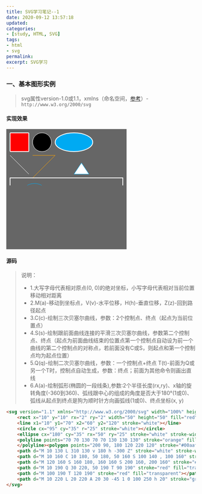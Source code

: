 ```yaml
---
title: SVG学习笔记--1
date: 2020-09-12 13:57:18
updated:
categories:
- [study, HTML, SVG]
tags:
- html
- svg
permalink:
excerpt: SVG学习
---
```

### 一、基本图形实例
> svg属性version-1.0或1.1，xmlns（命名空间，[参考](https://developer.mozilla.org/zh-CN/docs/Web/SVG/Namespaces_Crash_Course)）- `http://www.w3.org/2000/svg`

#### 实现效果
<style>
  .test-svg-div {
    margin: 1rem 0;
    width: 20rem;
    height: 20rem;
    background: #666666;
  }
</style>
<div class="test-svg-div">
  <svg version="1.1" xmlns="http://www.w3.org/2000/svg" width="100%" height="100%">
    <rect x="10" y="10" rx="2" ry="2" width="50" height="50" fill="red" stroke="white" stroke-width="2"></rect>
    <line x1="10" y1="70" x2="60" y2="120" stroke="white"></line>
    <circle cx="95" cy="35" r="25" stroke="white"></circle>
    <ellipse cx="180" cy="35" rx="50" ry="25" stroke="white" stroke-width="2" fill="#00aaf2"></ellipse>
    <polyline points="70 70 130 70 70 130 130 130" stroke="orange" fill="transparent">
    </polyline><polygon points="200 90, 180 120 220 120" stroke="#00aaf2" fill="white"></polygon>
    <!-- 大写字母代表相对原点(0, 0)的绝对坐标，小写字母代表相对当前位置移动相对距离 -->
    <!-- M(a)-移动到坐标点，V(v)-水平位移，H(h)-垂直位移，Z(z)-回到路径起点 -->
    <path d="M 10 130 L 310 130 v 180 h -300 Z" stroke="white" stroke-width="2" fill="transparent"></path>
    <!-- C(c)-绘制三次贝塞尔曲线，参数：2个控制点、终点（起点为当前位置点） S(s)-绘制跟前面曲线连接的平滑三次贝塞尔曲线，参数第二个控制点、终点（起点为前面曲线结束的位置点第一个控制点自动设为前一个曲线的第二个控制点的对称点，若前面没有C或S，则起点和第一个控制点均为起点位置） -->
    <path d="M 10 160 C 10 180, 50 180, 50 160 S 100 140 , 100 160" stroke="#00aaf2" fill="transparent"></path>
    <path d="M 120 160 S 160 180, 160 160 S 200 160, 200 160" stroke="#00aaf2" fill="transparent"></path>
    <!-- Q(q)-绘制二次贝塞尔曲线，参数：一个控制点+终点  T(t)-前面为Q或另一个T时，控制点自动生成，参数：终点；前面为其他命令则画出直线 -->
    <path d="M 10 190 Q 30 220, 50 190 T 90 190" stroke="red" fill="transparent"></path>
    <path d="M 100 190 T 120 190" stroke="red" fill="transparent"></path>
    <!-- A(a)-绘制弧形(椭圆的一段线条),参数:2个半径长度(rx,ry)、x轴的旋转角度(-360到360)、弧线跟中心的组成的角度是否大于180°(1或0)、弧线从起点到终点是狗为顺时针方向画弧线(1或0)、终点坐标(x, y) -->
    <path d="M 10 220 L 20 220 A 20 30 -45 1 0 100 250 h 20" stroke="green" stroke-width="3" fill="white"></path>
  </svg>
</div>

#### 源码
> 说明：
> - 1.大写字母代表相对原点(0, 0)的绝对坐标，小写字母代表相对当前位置移动相对距离
> - 2.M(a)-移动到坐标点，V(v)-水平位移，H(h)-垂直位移，Z(z)-回到路径起点
> - 3.C(c)-绘制三次贝塞尔曲线，参数：2个控制点、终点（起点为当前位置点）
> - 4.S(s)-绘制跟前面曲线连接的平滑三次贝塞尔曲线，参数第二个控制点、终点（起点为前面曲线结束的位置点第一个控制点自动设为前一个曲线的第二个控制点的对称点，若前面没有C或S，则起点和第一个控制点均为起点位置）
> - 5.Q(q)-绘制二次贝塞尔曲线，参数：一个控制点+终点  T(t)-前面为Q或另一个T时，控制点自动生成，参数：终点；前面为其他命令则画出直线
> - 6.A(a)-绘制弧形(椭圆的一段线条),参数:2个半径长度(rx,ry)、x轴的旋转角度(-360到360)、弧线跟中心的组成的角度是否大于180°(1或0)、弧线从起点到终点是狗为顺时针方向画弧线(1或0)、终点坐标(x, y)

```html
<svg version="1.1" xmlns="http://www.w3.org/2000/svg" width="100%" height="100%">
    <rect x="10" y="10" rx="2" ry="2" width="50" height="50" fill="red" stroke="white" stroke-width="2"></rect>
    <line x1="10" y1="70" x2="60" y2="120" stroke="white"></line>
    <circle cx="95" cy="35" r="25" stroke="white"></circle>
    <ellipse cx="180" cy="35" rx="50" ry="25" stroke="white" stroke-width="2" fill="#00aaf2"></ellipse>
    <polyline points="70 70 130 70 70 130 130 130" stroke="orange" fill="transparent">
    </polyline><polygon points="200 90, 180 120 220 120" stroke="#00aaf2" fill="white"></polygon>
    <path d="M 10 130 L 310 130 v 180 h -300 Z" stroke="white" stroke-width="2" fill="transparent"></path>
    <path d="M 10 160 C 10 180, 50 180, 50 160 S 100 140 , 100 160" stroke="#00aaf2" fill="transparent"></path>
    <path d="M 120 160 S 160 180, 160 160 S 200 160, 200 160" stroke="#00aaf2" fill="transparent"></path>
    <path d="M 10 190 Q 30 220, 50 190 T 90 190" stroke="red" fill="transparent"></path>
    <path d="M 100 190 T 120 190" stroke="red" fill="transparent"></path>
    <path d="M 10 220 L 20 220 A 20 30 -45 1 0 100 250 h 20" stroke="green" stroke-width="3" fill="white"></path>
</svg>
```

